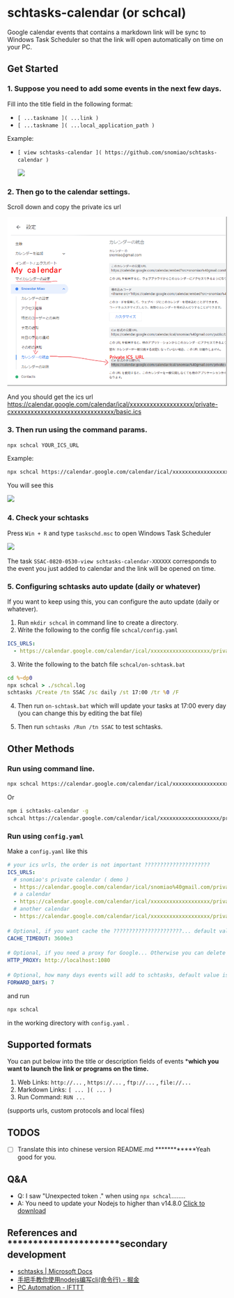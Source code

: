 # schtasks-calendar (or schcal)

Google calendar events that contains a markdown link will be sync to Windows Task Scheduler so that the link will open automatically on time on your PC.

## Get Started

### 1. Suppose you need to add some events in the next few days.

Fill into the title field in the following format:
- `[ ...taskname ]( ...link )`
- `[ ...taskname ]( ...local_application_path )`

Example:
- `[ view schtasks-calendar ]( https://github.com/snomiao/schtasks-calendar )`

  ![]( images/view-schtasks-calendar.png)

### 2. Then go to the calendar settings.

Scroll down and copy the private ics url
  
![]( images/the-private-ics-url.png)

And you should get the ics url https://calendar.google.com/calendar/ical/xxxxxxxxxxxxxxxxxxx/private-cxxxxxxxxxxxxxxxxxxxxxxxxxxxxxxx/basic.ics


### 3. Then run using the command params.

```sh
npx schcal YOUR_ICS_URL
```

Example:
```sh
npx schcal https://calendar.google.com/calendar/ical/xxxxxxxxxxxxxxxxxxx/private-cxxxxxxxxxxxxxxxxxxxxxxxxxxxxxxx/basic.ics
```

You will see this

![]( images/npx%20schcal.png )

### 4. Check your schtasks

Press `Win + R` and type `taskschd.msc` to open Windows Task Scheduler

![]( images/Windows%20Tasks%20Scheduler%20SSAC%20task.png )

The task `SSAC-0820-0530-view schtasks-calendar-XXXXXX` corresponds to the event you just added to calendar and the link will be opened on time.

### 5. Configuring schtasks auto update (daily or whatever)

If you want to keep using this, you can configure the auto update (daily or whatever).

1. Run `mkdir schcal` in command line to create a directory.
2. Write the following to the config file
`schcal/config.yaml`
```yaml
ICS_URLS:
  - https://calendar.google.com/calendar/ical/xxxxxxxxxxxxxxxxxxx/private-cxxxxxxxxxxxxxxxxxxxxxxxxxxxxxxx/basic.ics
```

3. Write the following to the batch file 
`schcal/on-schtask.bat`
```bat
cd %~dp0
npx schcal > ./schcal.log
schtasks /Create /tn SSAC /sc daily /st 17:00 /tr %0 /F
```

4. Then run `on-schtask.bat` which will update your tasks at 17:00 every day (you can change this by editing the bat file)

5. Then run `schtasks /Run /tn SSAC` to test schtasks.

## Other Methods

### Run using command line.

```sh
npx schcal https://calendar.google.com/calendar/ical/xxxxxxxxxxxxxxxxxxx/private-cxxxxxxxxxxxxxxxxxxxxxxxxxxxxxxx/basic.ics
```

Or

```sh
npm i schtasks-calendar -g
schcal https://calendar.google.com/calendar/ical/xxxxxxxxxxxxxxxxxxx/private-cxxxxxxxxxxxxxxxxxxxxxxxxxxxxxxx/basic.ics
```

### Run using `config.yaml`

Make a `config.yaml` like this

```yaml
# your ics urls, the order is not important ?????????????????????
ICS_URLS:
  # snomiao's private calendar ( demo )
  - https://calendar.google.com/calendar/ical/snomiao%40gmail.com/private-d772b2790a1a73de26afb64188c5ca0a/basic.ics
  # a calendar
  - https://calendar.google.com/calendar/ical/xxxxxxxxxxxxxxxxxxx/private-cxxxxxxxxxxxxxxxxxxxxxxxxxxxxxxx/basic.ics
  # another calendar
  - https://calendar.google.com/calendar/ical/xxxxxxxxxxxxxxxxxxx/private-cxxxxxxxxxxxxxxxxxxxxxxxxxxxxxxx/basic.ics

# Optional, if you want cache the ??????????????????????... default value is 0 (no cache and never save a cache file)
CACHE_TIMEOUT: 3600e3

# Optional, if you need a proxy for Google... Otherwise you can delete this line. default value is empty
HTTP_PROXY: http://localhost:1080

# Optional, how many days events will add to schtasks, default value is 7 (then you can run this weekly) ??????????????????????????
FORWARD_DAYS: 7
```

and run

```sh
npx schcal
```
in the working directory with `config.yaml` .

## Supported formats

You can put below into the title or description fields of events *******************which you want to launch the link or programs on the time.******************
1. Web Links: `http://...` , `https://...` , `ftp://...` , `file://...`
1. Markdown Links: `[ ... ]( ... )`
1. Run Command: `RUN ...`

(supports urls, custom protocols and local files)

## TODOS

- [ ] Translate this into chinese version README.md ************Yeah good for you.

## Q&A

- Q: I saw "Unexpected token ." when using `npx schcal`........
- A: You need to update your Nodejs to higher than v14.8.0  [Click to download](https://nodejs.org/en/download/)

## References and **********************secondary development

- [schtasks | Microsoft Docs]( https://docs.microsoft.com/en-us/windows-server/administration/windows-commands/schtasks )
- [手把手教你使用nodejs编写cli(命令行) - 掘金]( https://juejin.im/post/6844903702453551111 )
- [PC Automation - IFTTT]( https://ifttt.com/applets/190903p-pc-automation )

